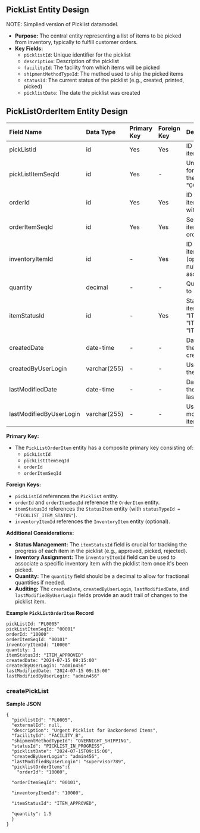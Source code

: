 ## **PickList Entity Design**

NOTE: Simplied version of Picklist datamodel.

* **Purpose:** The central entity representing a list of items to be picked from inventory, typically to fulfill customer orders.
* **Key Fields:**
    * `picklistId`: Unique identifier for the picklist
    * `description`: Description of the picklist
    * `facilityId`: The facility from which items will be picked
    * `shipmentMethodTypeId`: The method used to ship the picked items
    * `statusId`: The current status of the picklist (e.g., created, printed, picked)
    * `picklistDate`: The date the picklist was created


## **PickListOrderItem Entity Design**

| Field Name             | Data Type     | Primary Key | Foreign Key | Description                                                                                 |
| :--------------------- | :------------ | :---------- | :---------- | :------------------------------------------------------------------------------------------ |
| pickListId             | id            | Yes         | Yes         | ID of the Picklist this item belongs to.                                                   |
| pickListItemSeqId      | id            | Yes         | -           | Unique sequence ID for the item within the picklist (e.g., "00001", "00002").              |
| orderId               | id            | Yes         | Yes         | ID of the order this item is associated with.                                              |
| orderItemSeqId         | id            | Yes         | Yes         | Sequence ID of the item within the order.                                                  |
| inventoryItemId        | id            | -           | Yes         | ID of the inventory item being picked (optional, could be null if not yet assigned).       |
| quantity               | decimal       | -           | -           | Quantity of the item to be picked.                                                         |
| itemStatusId           | id            | -           | Yes         | Status of the picklist item (e.g., "ITEM_APPROVED," "ITEM_PICKED," "ITEM_REJECTED").         |
| createdDate            | date-time     | -           | -           | Date and time when the picklist item was created.                                            |
| createdByUserLogin     | varchar(255)  | -           | -           | User who created the picklist item.                                                        |
| lastModifiedDate       | date-time     | -           | -           | Date and time when the picklist item was last modified.                                     |
| lastModifiedByUserLogin | varchar(255)  | -           | -           | User who last modified the picklist item.                                                   |

**Primary Key:**

*   The `PickListOrderItem` entity has a composite primary key consisting of:
    *   `pickListId`
    *   `pickListItemSeqId`
    *   `orderId`
    *   `orderItemSeqId`

**Foreign Keys:**

*   `pickListId` references the `Picklist` entity.
*   `orderId` and `orderItemSeqId` reference the `OrderItem` entity.
*   `itemStatusId` references the `StatusItem` entity (with `statusTypeId = "PICKLIST_ITEM_STATUS"`).
*   `inventoryItemId` references the `InventoryItem` entity (optional).

**Additional Considerations:**

*   **Status Management:** The `itemStatusId` field is crucial for tracking the progress of each item in the picklist (e.g., approved, picked, rejected).
*   **Inventory Assignment:** The `inventoryItemId` field can be used to associate a specific inventory item with the picklist item once it's been picked.
*   **Quantity:** The `quantity` field should be a decimal to allow for fractional quantities if needed.
*   **Auditing:** The `createdDate`, `createdByUserLogin`, `lastModifiedDate`, and `lastModifiedByUserLogin` fields provide an audit trail of changes to the picklist item.

**Example `PickListOrderItem` Record**

```
pickListId: "PL0005"
pickListItemSeqId: "00001"
orderId: "10000"
orderItemSeqId: "00101"
inventoryItemId: "10000"  
quantity: 1
itemStatusId: "ITEM_APPROVED"
createdDate: "2024-07-15 09:15:00"
createdByUserLogin: "admin456"
lastModifiedDate: "2024-07-15 09:15:00"
lastModifiedByUserLogin: "admin456"
```

### **createPickList**

**Sample JSON**
```
{
  "picklistId": "PL0005",
  "externalId": null, 
  "description": "Urgent Picklist for Backordered Items",
  "facilityId": "FACILITY_B",
  "shipmentMethodTypeId": "OVERNIGHT_SHIPPING",
  "statusId": "PICKLIST_IN_PROGRESS",
  "picklistDate": "2024-07-15T09:15:00",
  "createdByUserLogin": "admin456",
  "lastModifiedByUserLogin": "supervisor789",
  "picklistOrderItems":{
    "orderId": "10000",

  "orderItemSeqId": "00101",

  "inventoryItemId": "10000",

  "itemStatusId": "ITEM_APPROVED",

  "quantity": 1.5
  }
}
```
